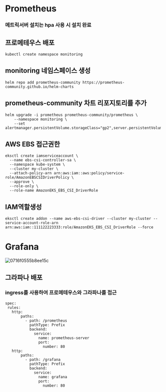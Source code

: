 # Prometheus

### 메트릭서버 설치는 hpa 사용 시 설치 완료

## 프로메테우스 배포
```
kubectl create namespace monitoring
```
## monitoring 네임스페이스 생성
```
helm repo add prometheus-community https://prometheus-community.github.io/helm-charts
```

## prometheus-community 차트 리포지토리를 추가
```
helm upgrade -i prometheus prometheus-community/prometheus \
    --namespace monitoring \
    --set alertmanager.persistentVolume.storageClass="gp2",server.persistentVolume.storageClass="gp2"
```

## AWS EBS 접근권한
```
eksctl create iamserviceaccount \
  --name ebs-csi-controller-sa \
  --namespace kube-system \
  --cluster my-cluster \
  --attach-policy-arn arn:aws:iam::aws:policy/service-role/AmazonEBSCSIDriverPolicy \
  --approve \
  --role-only \
  --role-name AmazonEKS_EBS_CSI_DriverRole
  ```
  ## IAM역할생성 
  ```
  eksctl create addon --name aws-ebs-csi-driver --cluster my-cluster --service-account-role-arn arn:aws:iam::111122223333:role/AmazonEKS_EBS_CSI_DriverRole --force
  ```

# Grafana
![0716f0555b8ee15c](https://github.com/jominjun94/EKS-Project/assets/72008472/4de11f8c-a987-45af-8ae2-ed56ee98815b)
## 그라파나 배포
### ingress를 사용하여 프로메테우스와 그라파나를 접근
 
 ```
spec:
  rules:
    http:
        paths:
          - path: /prometheus
            pathType: Prefix
            backend:
              service:
                name: prometheus-server
                port:
                  number: 80
    http:
        paths:
          - path: /grafana
            pathType: Prefix
            backend:
              service:
                name: grafana
                port:
                  number: 80

```
